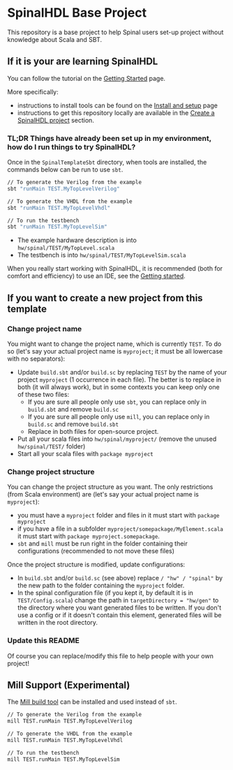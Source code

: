 # SpinalHDL Base Project

This repository is a base project to help Spinal users set-up project without knowledge about Scala and SBT.


## If it is your are learning SpinalHDL

You can follow the tutorial on the [Getting Started](https://spinalhdl.github.io/SpinalDoc-RTD/master/SpinalHDL/Getting%20Started/index.html) page.

More specifically:

* instructions to install tools can be found on the [Install and setup](https://spinalhdl.github.io/SpinalDoc-RTD/master/SpinalHDL/Getting%20Started/Install%20and%20setup.html#install-and-setup) page
* instructions to get this repository locally are available in the [Create a SpinalHDL project](https://spinalhdl.github.io/SpinalDoc-RTD/master/SpinalHDL/Getting%20Started/Install%20and%20setup.html#create-a-spinalhdl-project) section.


### TL;DR Things have already been set up in my environment, how do I run things to try SpinalHDL?

Once in the `SpinalTemplateSbt` directory, when tools are installed, the commands below can be run to use `sbt`.

```sh
// To generate the Verilog from the example
sbt "runMain TEST.MyTopLevelVerilog"

// To generate the VHDL from the example
sbt "runMain TEST.MyTopLevelVhdl"

// To run the testbench
sbt "runMain TEST.MyTopLevelSim"
```

* The example hardware description is into `hw/spinal/TEST/MyTopLevel.scala`
* The testbench is into `hw/spinal/TEST/MyTopLevelSim.scala`

When you really start working with SpinalHDL, it is recommended (both for comfort and efficiency) to use an IDE, see the [Getting started](https://spinalhdl.github.io/SpinalDoc-RTD/master/SpinalHDL/Getting%20Started/index.html).


## If you want to create a new project from this template

### Change project name

You might want to change the project name, which is currently `TEST`. To do so (let's say your actual project name is `myproject`; it must be all lowercase with no separators):

* Update `build.sbt` and/or `build.sc` by replacing `TEST` by the name of your project `myproject` (1 occurrence in each file). The better is to replace in both (it will always work), but in some contexts you can keep only one of these two files:
    * If you are sure all people only use `sbt`, you can replace only in `build.sbt` and remove `build.sc`
    * If you are sure all people only use `mill`, you can replace only in `build.sc` and remove `build.sbt`
    * Replace in both files for open-source project.
* Put all your scala files into `hw/spinal/myproject/` (remove the unused `hw/spinal/TEST/` folder)
* Start all your scala files with `package myproject`


### Change project structure

You can change the project structure as you want. The only restrictions (from Scala environment) are (let's say your actual project name is `myproject`):

* you must have a `myproject` folder and files in it must start with `package myproject`
* if you have a file in a subfolder `myproject/somepackage/MyElement.scala` it must start with `package myproject.somepackage`.
* `sbt` and `mill` must be run right in the folder containing their configurations (recommended to not move these files)

Once the project structure is modified, update configurations:

* In `build.sbt` and/or `build.sc` (see above) replace `/ "hw" / "spinal"` by the new path to the folder containing the `myproject` folder.
* In the spinal configuration file (if you kept it, by default it is in `TEST/Config.scala`) change the path in `targetDirectory = "hw/gen"` to the directory where you want generated files to be written. If you don't use a config or if it doesn't contain this element, generated files will be written in the root directory.


### Update this README

Of course you can replace/modify this file to help people with your own project!


## Mill Support (Experimental)

The [Mill build tool](https://com-lihaoyi.github.io/mill) can be installed and used instead of `sbt`.

```sh
// To generate the Verilog from the example
mill TEST.runMain TEST.MyTopLevelVerilog

// To generate the VHDL from the example
mill TEST.runMain TEST.MyTopLevelVhdl

// To run the testbench
mill TEST.runMain TEST.MyTopLevelSim
```
